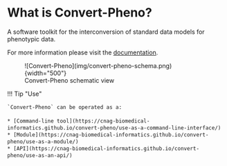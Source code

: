 # What is Convert-Pheno?

A software toolkit for the interconversion of standard data models for phenotypic data.

For more information please visit the [documentation](https://cnag-biomedical-informatics.github.io/convert-pheno/).

<figure markdown>
 ![Convert-Pheno](img/convert-pheno-schema.png){width="500"}
 <figcaption>Convert-Pheno schematic view</figcaption>
</figure>

<!-- add a gif -->

!!! Tip "Use"

    `Convert-Pheno` can be operated as a:

    * [Command-line tool](https://cnag-biomedical-informatics.github.io/convert-pheno/use-as-a-command-line-interface/)
    * [Module](https://cnag-biomedical-informatics.github.io/convert-pheno/use-as-a-module/)
    * [API](https://cnag-biomedical-informatics.github.io/convert-pheno/use-as-an-api/)
